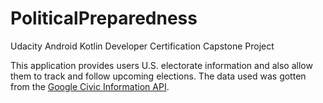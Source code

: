 # PoliticalPreparedness

Udacity Android Kotlin Developer Certification Capstone Project

This application provides users U.S. electorate information and also allow them to track and follow upcoming elections.
The data used was gotten from the [Google Civic Information API](https://developers.google.com/civic-information/docs/v2). 
